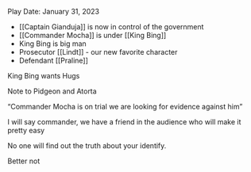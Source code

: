 

Play Date: January 31, 2023


- [[Captain Gianduja]] is now in control of the government
- [[Commander Mocha]] is under [[King Bing]]
- King Bing is big man
- Prosecutor [[Lindt]] - our new favorite character
- Defendant [[Praline]]

King Bing wants Hugs

Note to Pidgeon and Atorta

“Commander Mocha is on trial we are looking for evidence against him”

I will say commander, we have a friend in the audience who will make it pretty easy

No one will find out the truth about your identify.

Better not